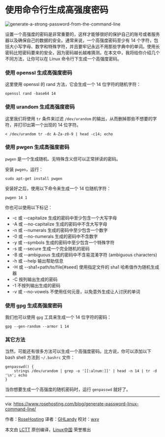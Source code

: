使用命令行生成高强度密码
===

 ![generate-a-strong-password-from-the-command-line](https://www.rosehosting.com/blog/wp-content/uploads/2016/10/generate-a-strong-password-from-the-command-line.jpg) 

设置一个高强度的密码是非常重要的，这样才能够很好的保护自己的账号或者服务器以及确保自己的数据的安全。通常来说，一个高强度密码至少有 14 个字符，包括大小写字母、数字和特殊字符，并且要牢记永远不用那些字典中的单词。使用长密码比短密码要来的安全，因为密码越长越难猜测。在本文中，我将给你介绍几个不同方法，让你可以在 Linux 命令行下生成一个高强度密码。

### 使用 openssl 生成高强度密码

这里使用 openssl 的 rand 方法，它会生成一个 14 位字符的随机字符：

```
openssl rand -base64 14
```

### 使用 urandom 生成高强度密码

这里我们将使用 `tr` 条件来过滤 `/dev/urandom` 的输出，从而删掉那些不想要的字符，并打印出第一个出现的 14 位字符。

```
< /dev/urandom tr -dc A-Za-z0-9 | head -c14; echo
```

### 使用 pwgen 生成高强度密码

`pwgen` 是一个生成随机、无特殊含义但可以正常拼读的密码。

安装 `pwgen`，运行：

```
sudo apt-get install pwgen
```
安装好之后，使用以下命令来生成一个 14 位随机字符：

```
pwgen 14 1
```

你也可以使用以下标记：

-  -c 或 --capitalize
        生成的密码中至少包含一个大写字母
-  -A 或 --no-capitalize
        生成的密码中不含大写字母
-  -n 或 --numerals
        生成的密码中至少包含一个数字
-  -0 或 --no-numerals
        生成的密码中不含数字
-  -y 或 --symbols
        生成的密码中至少包含一个特殊字符
-  -s 或 --secure
        生成一个完全随机的密码
-  -B 或 --ambiguous
        生成的密码中不含易混淆字符 (ambiguous characters)
-  -h 或 --help
        输出帮助信息
-  -H 或 --sha1=path/to/file[#seed]
        使用指定文件的 sha1 哈希值作为随机生成器
-  -C
        按列输出生成的密码
-  -1
        不按列输出生成的密码
-  -v 或 --no-vowels
        不使用任何元音，以免意外生成让人讨厌的单词


### 使用 gpg 生成高强度密码

我们也可以使用 `gpg` 工具来生成一个 14 位字符的密码：

```
gpg --gen-random --armor 1 14
```

### 其它方法

当然，可能还有很多方法可以生成一个高强度密码。比方说，你可以添加以下 bash shell 方法到 `~/.bashrc` 文件：

```
genpasswd() { 
    strings /dev/urandom | grep -o '[[:alnum:]]' | head -n 14 | tr -d '\n'; echo
}
```

当你想要生成一个高强度的随机密码时，运行 `genpasswd` 就好了。

--------------------------------------------------------------------------------

via: https://www.rosehosting.com/blog/generate-password-linux-command-line/

作者：[RoseHosting][a]
译者：[GHLandy](https://github.com/GHLandy)
校对：[wxy](https://github.com/wxy)

本文由 [LCTT](https://github.com/LCTT/TranslateProject) 原创编译，[Linux中国](https://linux.cn/) 荣誉推出

[a]:www.rosehosting.com
